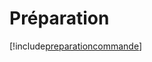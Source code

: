 # Préparation

[!include[preparationcommande](preparation.preparationcommande.autogen.md)]











































